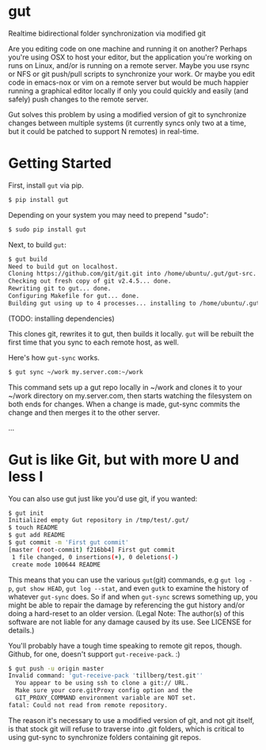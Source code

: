 gut
===

Realtime bidirectional folder synchronization via modified git

Are you editing code on one machine and running it on another? Perhaps you're using
OSX to host your editor, but the application you're working on runs on Linux, and/or
is running on a remote server. Maybe you use rsync or NFS or git push/pull scripts
to synchronize your work. Or maybe you edit code in emacs-nox or vim on a remote
server but would be much happier running a graphical editor locally if only you could
quickly and easily (and safely) push changes to the remote server.

Gut solves this problem by using a modified version of git to synchronize changes
between multiple systems (it currently syncs only two at a time, but it could be
patched to support N remotes) in real-time.

Getting Started
===============

First, install `gut` via pip.

```sh
$ pip install gut
```

Depending on your system you may need to prepend "sudo":

```sh
$ sudo pip install gut
```

Next, to build `gut`:

```sh
$ gut build
Need to build gut on localhost.
Cloning https://github.com/git/git.git into /home/ubuntu/.gut/gut-src... done.
Checking out fresh copy of git v2.4.5... done.
Rewriting git to gut... done.
Configuring Makefile for gut... done.
Building gut using up to 4 processes... installing to /home/ubuntu/.gut/gut-build... done.
```

(TODO: installing dependencies)

This clones git, rewrites it to gut, then builds it locally. `gut` will be rebuilt
the first time that you sync to each remote host, as well.

Here's how `gut-sync` works.

```sh
$ gut sync ~/work my.server.com:~/work
```

This command sets up a gut repo locally in ~/work and clones it to your ~/work
directory on my.server.com, then starts watching the filesystem on both ends for
changes. When a change is made, gut-sync commits the change and then merges it
to the other server.

...


Gut is like Git, but with more U and less I
===========================================

You can also use gut just like you'd use git, if you wanted:

```sh
$ gut init
Initialized empty Gut repository in /tmp/test/.gut/
$ touch README
$ gut add README
$ gut commit -m 'First gut commit'
[master (root-commit) f216bb4] First gut commit
 1 file changed, 0 insertions(+), 0 deletions(-)
 create mode 100644 README
```

This means that you can use the various `gut`(git) commands, e.g `gut log -p`,
`gut show HEAD`, `gut log --stat`, and even `gutk` to examine the history of
whatever `gut-sync` does. So if and when `gut-sync` screws something up, you
might be able to repair the damage by referencing the gut history and/or doing
a hard-reset to an older version. (Legal Note: The author(s) of this software
are not liable for any damage caused by its use. See LICENSE for details.)

You'll probably have a tough time speaking to remote git repos, though. Github,
for one, doesn't support `gut-receive-pack`. :)

```sh
$ gut push -u origin master
Invalid command: 'gut-receive-pack 'tillberg/test.git''
  You appear to be using ssh to clone a git:// URL.
  Make sure your core.gitProxy config option and the
  GIT_PROXY_COMMAND environment variable are NOT set.
fatal: Could not read from remote repository.
```

The reason it's necessary to use a modified version of git, and not git itself,
is that stock git will refuse to traverse into .git folders, which is critical
to using gut-sync to synchronize folders containing git repos.
